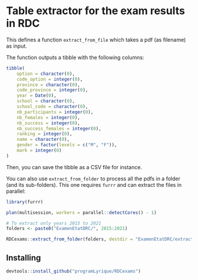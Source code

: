 # Table extractor for the exam results in RDC

This defines a function `extract_from_file` which takes a pdf (as filename) as input.

The function outputs a tibble with the following columns:

```R
tibble(
    option = character(0),
    code_option = integer(0),
    province = character(0),
    code_province = integer(0),
    year = Date(0),
    school = character(0),
    school_code = character(0), 
    nb_participants = integer(0),
    nb_females = integer(0),
    nb_success = integer(0),
    nb_success_females = integer(0),
    ranking = integer(0),
    name = character(0),
    gender = factor(levels = c("M", "F")),
    mark = integer(0)
)
```

Then, you can save the tibble as a CSV file for instance.


You can also use `extract_from_folder` to process all the pdfs in a folder (and its sub-folders). This one requires `furrr` and can extract the files in parallel:

```R
library(furrr)

plan(multisession, workers = parallel::detectCores() - 1)

# To extract only years 2015 to 2021
folders <- paste0("ExamenEtatDRC/", 2015:2021)

RDCexams::extract_from_folder(folders, destdir = "ExamenEtatDRC/extracted/")
```

## Installing

```R
devtools::install_github("programLyrique/RDCexams")
```
